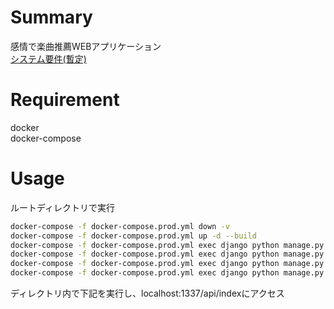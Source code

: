 # Summary
感情で楽曲推薦WEBアプリケーション <br>
[システム要件(暫定)](./system_requirements) <br>

# Requirement
docker <br>
docker-compose <br>

# Usage
ルートディレクトリで実行 <br>
```bash
docker-compose -f docker-compose.prod.yml down -v
docker-compose -f docker-compose.prod.yml up -d --build
docker-compose -f docker-compose.prod.yml exec django python manage.py makemigrations
docker-compose -f docker-compose.prod.yml exec django python manage.py migrate
docker-compose -f docker-compose.prod.yml exec django python manage.py loaddata init_lyrics.json init_images.json init_artists.json
docker-compose -f docker-compose.prod.yml exec django python manage.py collectstatic --no-input --clear
```

ディレクトリ内で下記を実行し、localhost:1337/api/indexにアクセス <br>
